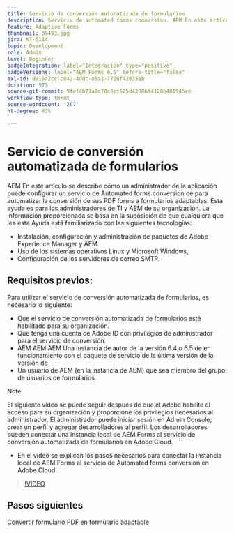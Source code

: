 ```yaml
---
title: Servicio de conversión automatizada de formularios
description: Servicio de automated forms conversion. AEM En este artículo se describe cómo un administrador de la aplicación puede configurar un servicio de Automated forms conversion de para automatizar la conversión de sus PDF forms a formularios adaptables. AEM Esta ayuda está destinada a administradores de TI y de la organización de los administradores de la organización.
feature: Adaptive Forms
thumbnail: 39493.jpg
jira: KT-6114
topic: Development
role: Admin
level: Beginner
badgeIntegration: label="Integración" type="positive"
badgeVersions: label="AEM Forms 6.5" before-title="false"
exl-id: 0715a2cc-c042-4ddc-85a1-7720f420351b
duration: 575
source-git-commit: 9fef4b77a2c70c8cf525d42686f4120e481945ee
workflow-type: tm+mt
source-wordcount: '267'
ht-degree: 43%

---
```


# Servicio de conversión automatizada de formularios 

AEM En este artículo se describe cómo un administrador de la aplicación puede configurar un servicio de Automated forms conversion de para automatizar la conversión de sus PDF forms a formularios adaptables. Esta ayuda es para los administradores de TI y AEM de su organización. La información proporcionada se basa en la suposición de que cualquiera que lea esta Ayuda está familiarizado con las siguientes tecnologías:

* Instalación, configuración y administración de paquetes de Adobe Experience Manager y AEM.
* Uso de los sistemas operativos Linux y Microsoft Windows,
* Configuración de los servidores de correo SMTP.

## Requisitos previos:

Para utilizar el servicio de conversión automatizada de formularios, es necesario lo siguiente:

* Que el servicio de conversión automatizada de formularios esté habilitado para su organización.
* Que tenga una cuenta de Adobe ID con privilegios de administrador para el servicio de conversión.
* AEM AEM AEM Una instancia de autor de la versión 6.4 o 6.5 de en funcionamiento con el paquete de servicio de la última versión de la versión de
* Un usuario de AEM (en la instancia de AEM) que sea miembro del grupo de usuarios de formularios.

>[!NOTE]
>El siguiente vídeo se puede seguir después de que el Adobe habilite el acceso para su organización y proporcione los privilegios necesarios al administrador. El administrador puede iniciar sesión en Admin Console, crear un perfil y agregar desarrolladores al perfil. Los desarrolladores pueden conectar una instancia local de AEM Forms al servicio de conversión automatizada de formularios en Adobe Cloud.

* En el vídeo se explican los pasos necesarios para conectar la instancia local de AEM Forms al servicio de Automated forms conversion en Adobe Cloud.

>[!VIDEO](https://video.tv.adobe.com/v/39493?quality=12&learn=on)

## Pasos siguientes

[Convertir formulario PDF en formulario adaptable](./convert-pdf-form-into-adaptive-form.md)
